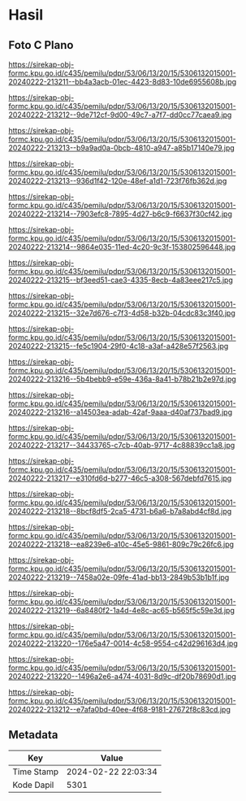 # Hasil

## Foto C Plano

https://sirekap-obj-formc.kpu.go.id/c435/pemilu/pdpr/53/06/13/20/15/5306132015001-20240222-213211--bb4a3acb-01ec-4423-8d83-10de6955608b.jpg

https://sirekap-obj-formc.kpu.go.id/c435/pemilu/pdpr/53/06/13/20/15/5306132015001-20240222-213212--9de712cf-9d00-49c7-a7f7-dd0cc77caea9.jpg

https://sirekap-obj-formc.kpu.go.id/c435/pemilu/pdpr/53/06/13/20/15/5306132015001-20240222-213213--b9a9ad0a-0bcb-4810-a947-a85b17140e79.jpg

https://sirekap-obj-formc.kpu.go.id/c435/pemilu/pdpr/53/06/13/20/15/5306132015001-20240222-213213--936d1f42-120e-48ef-a1d1-723f76fb362d.jpg

https://sirekap-obj-formc.kpu.go.id/c435/pemilu/pdpr/53/06/13/20/15/5306132015001-20240222-213214--7903efc8-7895-4d27-b6c9-f6637f30cf42.jpg

https://sirekap-obj-formc.kpu.go.id/c435/pemilu/pdpr/53/06/13/20/15/5306132015001-20240222-213214--9864e035-11ed-4c20-9c3f-153802596448.jpg

https://sirekap-obj-formc.kpu.go.id/c435/pemilu/pdpr/53/06/13/20/15/5306132015001-20240222-213215--bf3eed51-cae3-4335-8ecb-4a83eee217c5.jpg

https://sirekap-obj-formc.kpu.go.id/c435/pemilu/pdpr/53/06/13/20/15/5306132015001-20240222-213215--32e7d676-c7f3-4d58-b32b-04cdc83c3f40.jpg

https://sirekap-obj-formc.kpu.go.id/c435/pemilu/pdpr/53/06/13/20/15/5306132015001-20240222-213215--fe5c1904-29f0-4c18-a3af-a428e57f2563.jpg

https://sirekap-obj-formc.kpu.go.id/c435/pemilu/pdpr/53/06/13/20/15/5306132015001-20240222-213216--5b4bebb9-e59e-436a-8a41-b78b21b2e97d.jpg

https://sirekap-obj-formc.kpu.go.id/c435/pemilu/pdpr/53/06/13/20/15/5306132015001-20240222-213216--a14503ea-adab-42af-9aaa-d40af737bad9.jpg

https://sirekap-obj-formc.kpu.go.id/c435/pemilu/pdpr/53/06/13/20/15/5306132015001-20240222-213217--34433765-c7cb-40ab-9717-4c88839cc1a8.jpg

https://sirekap-obj-formc.kpu.go.id/c435/pemilu/pdpr/53/06/13/20/15/5306132015001-20240222-213217--e310fd6d-b277-46c5-a308-567debfd7615.jpg

https://sirekap-obj-formc.kpu.go.id/c435/pemilu/pdpr/53/06/13/20/15/5306132015001-20240222-213218--8bcf8df5-2ca5-4731-b6a6-b7a8abd4cf8d.jpg

https://sirekap-obj-formc.kpu.go.id/c435/pemilu/pdpr/53/06/13/20/15/5306132015001-20240222-213218--ea8239e6-a10c-45e5-9861-809c79c26fc6.jpg

https://sirekap-obj-formc.kpu.go.id/c435/pemilu/pdpr/53/06/13/20/15/5306132015001-20240222-213219--7458a02e-09fe-41ad-bb13-2849b53b1b1f.jpg

https://sirekap-obj-formc.kpu.go.id/c435/pemilu/pdpr/53/06/13/20/15/5306132015001-20240222-213219--6a8480f2-1a4d-4e8c-ac65-b565f5c59e3d.jpg

https://sirekap-obj-formc.kpu.go.id/c435/pemilu/pdpr/53/06/13/20/15/5306132015001-20240222-213220--176e5a47-0014-4c58-9554-c42d296163d4.jpg

https://sirekap-obj-formc.kpu.go.id/c435/pemilu/pdpr/53/06/13/20/15/5306132015001-20240222-213220--1496a2e6-a474-4031-8d9c-df20b78690d1.jpg

https://sirekap-obj-formc.kpu.go.id/c435/pemilu/pdpr/53/06/13/20/15/5306132015001-20240222-213212--e7afa0bd-40ee-4f68-9181-27672f8c83cd.jpg


## Metadata

| Key        | Value               |
| ---------- | ------------------- |
| Time Stamp | 2024-02-22 22:03:34 |
| Kode Dapil | 5301                |



